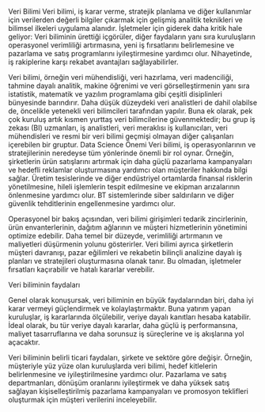 Veri Bilimi
Veri bilimi, iş karar verme, stratejik planlama ve diğer kullanımlar için verilerden değerli bilgiler çıkarmak için gelişmiş analitik teknikleri ve bilimsel ilkeleri uygulama alanıdır. İşletmeler için giderek daha kritik hale geliyor: Veri biliminin ürettiği içgörüler, diğer faydaların yanı sıra kuruluşların operasyonel verimliliği artırmasına, yeni iş fırsatlarını belirlemesine ve pazarlama ve satış programlarını iyileştirmesine yardımcı olur. Nihayetinde, iş rakiplerine karşı rekabet avantajları sağlayabilirler.

Veri bilimi, örneğin veri mühendisliği, veri hazırlama, veri madenciliği, tahmine dayalı analitik, makine öğrenimi ve veri görselleştirmenin yanı sıra istatistik, matematik ve yazılım programlama gibi çeşitli disiplinleri bünyesinde barındırır. Daha düşük düzeydeki veri analistleri de dahil olabilse de, öncelikle yetenekli veri bilimcileri tarafından yapılır. Buna ek olarak, pek çok kuruluş artık kısmen yurttaş veri bilimcilerine güvenmektedir; bu grup iş zekası (BI) uzmanları, iş analistleri, veri meraklısı iş kullanıcıları, veri mühendisleri ve resmi bir veri bilimi geçmişi olmayan diğer çalışanları içerebilen bir gruptur.
Data Science Önemi
Veri bilimi, iş operasyonlarının ve stratejilerinin neredeyse tüm yönlerinde önemli bir rol oynar. Örneğin, şirketlerin ürün satışlarını artırmak için daha güçlü pazarlama kampanyaları ve hedefli reklamlar oluşturmasına yardımcı olan müşteriler hakkında bilgi sağlar. Üretim tesislerinde ve diğer endüstriyel ortamlarda finansal risklerin yönetilmesine, hileli işlemlerin tespit edilmesine ve ekipman arızalarının önlenmesine yardımcı olur. BT sistemlerinde siber saldırıların ve diğer güvenlik tehditlerinin engellenmesine yardımcı olur.

Operasyonel bir bakış açısından, veri bilimi girişimleri tedarik zincirlerinin, ürün envanterlerinin, dağıtım ağlarının ve müşteri hizmetlerinin yönetimini optimize edebilir. Daha temel bir düzeyde, verimliliği artırmanın ve maliyetleri düşürmenin yolunu gösterirler. Veri bilimi ayrıca şirketlerin müşteri davranışı, pazar eğilimleri ve rekabetin bilinçli analizine dayalı iş planları ve stratejileri oluşturmasına olanak tanır. Bu olmadan, işletmeler fırsatları kaçırabilir ve hatalı kararlar verebilir.

Veri biliminin faydaları

Genel olarak konuşursak, veri biliminin en büyük faydalarından biri, daha iyi karar vermeyi güçlendirmek ve kolaylaştırmaktır. Buna yatırım yapan kuruluşlar, iş kararlarında ölçülebilir, veriye dayalı kanıtları hesaba katabilir. İdeal olarak, bu tür veriye dayalı kararlar, daha güçlü iş performansına, maliyet tasarruflarına ve daha sorunsuz iş süreçlerine ve iş akışlarına yol açacaktır.

Veri biliminin belirli ticari faydaları, şirkete ve sektöre göre değişir. Örneğin, müşteriyle yüz yüze olan kuruluşlarda veri bilimi, hedef kitlelerin belirlenmesine ve iyileştirilmesine yardımcı olur. Pazarlama ve satış departmanları, dönüşüm oranlarını iyileştirmek ve daha yüksek satış sağlayan kişiselleştirilmiş pazarlama kampanyaları ve promosyon teklifleri oluşturmak için müşteri verilerini inceleyebilir.
